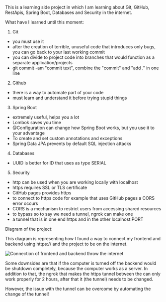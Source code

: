 This is a learning side project in which I am learning 
about Git, GitHub, RestApis, Spring Boot, Databases and Security in the internet.

What have I learned until this moment:
1. Git
- you must use it
- after the creation of terrible, unuseful code that introduces only bugs, you can go back to your last working commit
- you can divide to project code into branches that would function as a separate application/projects
- git commit -am "commit text", combine the "commit" and "add ." in one line

2. Github
- there is a way to automate part of your code
- must learn and understand it before trying stupid things

3. Spring Boot
- extremely useful, helps you a lot
- Lombok saves you time
- @Configuration can change how Spring Boot works, but you use it to your advantage
- To create and set custom annotations and exceptions
- Spring Data JPA prevents by default SQL injection attacks


4. Databases
- UUID is better for ID that uses as type SERIAL

5. Security
- http can be used when you are working locally with localhost
- https requires SSL or TLS certificate
- GitHub pages provides https
- to connect to https code for example that uses GitHub pages a CORS error occurs
- CORS is a mechanism to restrict users from accessing shared resources
- to bypass so to say we need a tunnel, ngrok can make one
- a tunnel that is in one end https and in the other localhost:PORT

Diagram of the project:

This diagram is representing how I found a way to connect my frontend and backend using https:// and the project to be on the internet.

![Connection of frontend and backend throw the internet](/Users/lubodimoff/Desktop/Code/Intellij_Ultimate/web/DiagramConnection.png)

Some downsides are that if the computer is turned off the backend would be shutdown completely, 
because the computer works as a server. In addition to that, the ngrok that makes the https tunnel between the 
can only work properly for 2 hours, after that it (the tunnel) needs to be changed.

However, the issue with the tunnel can be overcome by automating the change of the tunnel!
